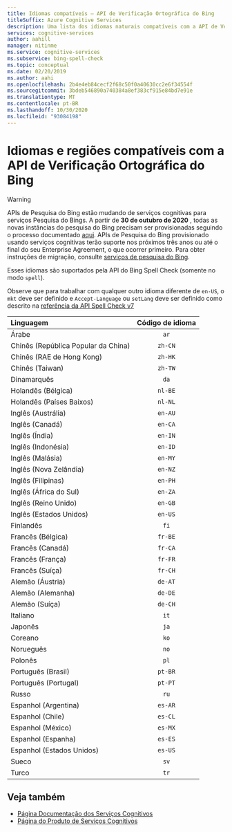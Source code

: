 ```yaml
---
title: Idiomas compatíveis – API de Verificação Ortográfica do Bing
titleSuffix: Azure Cognitive Services
description: Uma lista dos idiomas naturais compatíveis com a API de Verificação Ortográfica do Bing.
services: cognitive-services
author: aahill
manager: nitinme
ms.service: cognitive-services
ms.subservice: bing-spell-check
ms.topic: conceptual
ms.date: 02/20/2019
ms.author: aahi
ms.openlocfilehash: 2b4e4eb84cecf2f68c50f0a40630cc2e6f34554f
ms.sourcegitcommit: 3bdeb546890a740384a8ef383cf915e84bd7e91e
ms.translationtype: MT
ms.contentlocale: pt-BR
ms.lasthandoff: 10/30/2020
ms.locfileid: "93084198"
---
```

# <a name="language-and-region-support-for-bing-spell-check-api"></a>Idiomas e regiões compatíveis com a API de Verificação Ortográfica do Bing

> [!WARNING]
> APIs de Pesquisa do Bing estão mudando de serviços cognitivas para serviços Pesquisa do Bings. A partir de **30 de outubro de 2020** , todas as novas instâncias do pesquisa do Bing precisam ser provisionadas seguindo o processo documentado [aqui](https://aka.ms/cogsvcs/bingmove).
> APIs de Pesquisa do Bing provisionado usando serviços cognitivas terão suporte nos próximos três anos ou até o final do seu Enterprise Agreement, o que ocorrer primeiro.
> Para obter instruções de migração, consulte [serviços de pesquisa do Bing](https://aka.ms/cogsvcs/bingmigration).

Esses idiomas são suportados pela API do Bing Spell Check (somente no modo `spell`).

Observe que para trabalhar com qualquer outro idioma diferente de `en-US`, o `mkt` deve ser definido e `Accept-Language` ou `setLang` deve ser definido como descrito na [referência da API Spell Check v7](https://docs.microsoft.com/rest/api/cognitiveservices-bingsearch/bing-spell-check-api-v7-reference)

| Linguagem    | Código de idioma |
|:----------- |:-------------:|
| Árabe      | `ar`          |
| Chinês (República Popular da China)     | `zh-CN`          |
| Chinês (RAE de Hong Kong)    | `zh-HK`          |
| Chinês (Taiwan)     | `zh-TW`          |
| Dinamarquês      | `da`          |
| Holandês (Bélgica)       | `nl-BE`          |
| Holandês (Países Baixos)      | `nl-NL`          |
| Inglês (Austrália)    | `en-AU`          |
| Inglês (Canadá)     | `en-CA`          |
| Inglês (Índia)    | `en-IN`          |
| Inglês (Indonésia)     | `en-ID`          |
| Inglês (Malásia)     | `en-MY`          |
| Inglês (Nova Zelândia)    | `en-NZ`          |
| Inglês (Filipinas)     | `en-PH`          |
| Inglês (África do Sul)    | `en-ZA`          |
| Inglês (Reino Unido)    | `en-GB`          |
| Inglês (Estados Unidos)    | `en-US`          |
| Finlandês     | `fi`          |
| Francês (Bélgica)     | `fr-BE`          |
| Francês (Canadá)     | `fr-CA`          |
| Francês (França)     | `fr-FR`          |
| Francês (Suíça)      | `fr-CH`          |
| Alemão (Áustria)      | `de-AT`          |
| Alemão (Alemanha)      | `de-DE`          |
| Alemão (Suíça)      | `de-CH`          |
| Italiano     | `it`          |
| Japonês    | `ja`          |
| Coreano      | `ko`          |
| Norueguês   | `no`          |
| Polonês      | `pl`          |
| Português (Brasil)   | `pt-BR`|
| Português (Portugal) | `pt-PT`|
| Russo     | `ru`          |
| Espanhol (Argentina)    | `es-AR`          |
| Espanhol (Chile)     | `es-CL`          |
| Espanhol (México)    | `es-MX`          |
| Espanhol (Espanha)    | `es-ES`          |
| Espanhol (Estados Unidos)    | `es-US`          |
| Sueco     | `sv`          |
| Turco     | `tr`          |

## <a name="see-also"></a>Veja também

- [Página Documentação dos Serviços Cognitivos](https://docs.microsoft.com/azure/cognitive-services/)
- [Página do Produto de Serviços Cognitivos](https://azure.microsoft.com/services/cognitive-services/)

